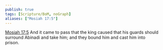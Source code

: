 ```yaml
---
publish: true
tags: [Scripture/BoM, noGraph]
aliases: ["Mosiah 17:5"]
---
```

[Mosiah 17:5](https://churchofjesuschrist.org/study/scriptures/bofm/mosiah/17?lang=eng&id=p5#p5) And it came to pass that the king caused that his guards should surround Abinadi and take him; and they bound him and cast him into prison.
